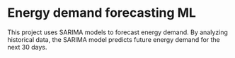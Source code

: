 # Energy demand forecasting ML
 This project uses SARIMA models to forecast energy demand. By analyzing historical data, the SARIMA model predicts future energy demand for the next 30 days.
